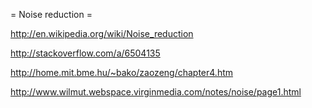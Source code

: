 = Noise reduction =

http://en.wikipedia.org/wiki/Noise_reduction

http://stackoverflow.com/a/6504135

http://home.mit.bme.hu/~bako/zaozeng/chapter4.htm

http://www.wilmut.webspace.virginmedia.com/notes/noise/page1.html
